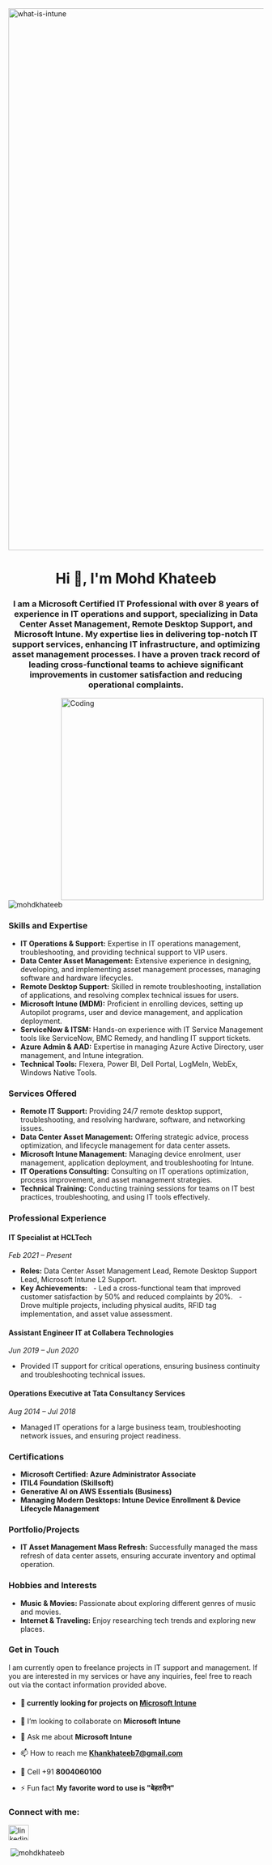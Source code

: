 
<img width="1071" alt="what-is-intune" src="https://github.com/user-attachments/assets/1811b2b3-f3d3-46cc-95e3-c5b79c7a680d">

<h1 align="center">Hi 👋, I'm Mohd Khateeb</h1>
<h3 align="center">I am a Microsoft Certified IT Professional with over 8 years of experience in IT operations and support, specializing in Data Center Asset Management, Remote Desktop Support, and Microsoft Intune. My expertise lies in delivering top-notch IT support services, enhancing IT infrastructure, and optimizing asset management processes. I have a proven track record of leading cross-functional teams to achieve significant improvements in customer satisfaction and reducing operational complaints.</h3>
<img align="right" alt="Coding" width="400" src="https://www.akashpixel.com/wp-content/uploads/2020/06/akashpixel-skills.gif">
<p align="left"> <img src="https://komarev.com/ghpvc/?username=mohdkhateeb&label=Profile%20views&color=0e75b6&style=flat" alt="mohdkhateeb" /> </p>


### **Skills and Expertise**
- **IT Operations & Support:** Expertise in IT operations management, troubleshooting, and providing technical support to VIP users.
- **Data Center Asset Management:** Extensive experience in designing, developing, and implementing asset management processes, managing software and hardware lifecycles.
- **Remote Desktop Support:** Skilled in remote troubleshooting, installation of applications, and resolving complex technical issues for users.
- **Microsoft Intune (MDM):** Proficient in enrolling devices, setting up Autopilot programs, user and device management, and application deployment.
- **ServiceNow & ITSM:** Hands-on experience with IT Service Management tools like ServiceNow, BMC Remedy, and handling IT support tickets.
- **Azure Admin & AAD:** Expertise in managing Azure Active Directory, user management, and Intune integration.
- **Technical Tools:** Flexera, Power BI, Dell Portal, LogMeIn, WebEx, Windows Native Tools.

### **Services Offered**
- **Remote IT Support:** Providing 24/7 remote desktop support, troubleshooting, and resolving hardware, software, and networking issues.
- **Data Center Asset Management:** Offering strategic advice, process optimization, and lifecycle management for data center assets.
- **Microsoft Intune Management:** Managing device enrolment, user management, application deployment, and troubleshooting for Intune.
- **IT Operations Consulting:** Consulting on IT operations optimization, process improvement, and asset management strategies.
- **Technical Training:** Conducting training sessions for teams on IT best practices, troubleshooting, and using IT tools effectively.

### **Professional Experience**
#### **IT Specialist at HCLTech**
*Feb 2021 – Present*
- **Roles:** Data Center Asset Management Lead, Remote Desktop Support Lead, Microsoft Intune L2 Support.
- **Key Achievements:**
  - Led a cross-functional team that improved customer satisfaction by 50% and reduced complaints by 20%.
  - Drove multiple projects, including physical audits, RFID tag implementation, and asset value assessment.

#### **Assistant Engineer IT at Collabera Technologies**
*Jun 2019 – Jun 2020*
- Provided IT support for critical operations, ensuring business continuity and troubleshooting technical issues.

#### **Operations Executive at Tata Consultancy Services**
*Aug 2014 – Jul 2018*
- Managed IT operations for a large business team, troubleshooting network issues, and ensuring project readiness.

### **Certifications**
- **Microsoft Certified: Azure Administrator Associate**
- **ITIL4 Foundation (Skillsoft)**
- **Generative AI on AWS Essentials (Business)**
- **Managing Modern Desktops: Intune Device Enrollment & Device Lifecycle Management**
### **Portfolio/Projects**
- **IT Asset Management Mass Refresh:** Successfully managed the mass refresh of data center assets, ensuring accurate inventory and optimal operation.

### **Hobbies and Interests**
- **Music & Movies:** Passionate about exploring different genres of music and movies.
- **Internet & Traveling:** Enjoy researching tech trends and exploring new places.

### **Get in Touch**
I am currently open to freelance projects in IT support and management. If you are interested in my services or have any inquiries, feel free to reach out via the contact information provided above.

- #### **🔭 currently looking for projects on [Microsoft Intune](https://onedrive.live.com/edit?id=1190A9CFC8057ACB!7864&resid=1190A9CFC8057ACB!7864&ithint=file%2cdocx&ct=1707835504211&wdOrigin=OFFICECOM-WEB.MAIN.EDGEWORTH&wdPreviousSessionSrc=HarmonyWeb&wdPreviousSession=670b7601-7f3b-44a1-98cf-e31d995a6e7d&wdo=2&cid=1190a9cfc8057acb)** 

- 👯 I’m looking to collaborate on **Microsoft Intune**

- 💬 Ask me about **Microsoft Intune**

- 📫 How to reach me **Khankhateeb7@gmail.com**

- 📱 Cell +91 **8004060100**

- ⚡ Fun fact **My favorite word to use is "बेहतरीन"**

<h3 align="left">Connect with me:</h3>
<p align="left">
<a href="https://linkedin.com/in/linkedin.com/in/mohd khateeb/" target="blank"><img align="center" src="https://raw.githubusercontent.com/rahuldkjain/github-profile-readme-generator/master/src/images/icons/Social/linked-in-alt.svg" alt="linkedin.com/in/mohd khateeb/" height="30" width="40" /></a>
</p>

<p>&nbsp;<img align="center" src="https://github-readme-stats.vercel.app/api?username=mohdkhateeb&show_icons=true&locale=en" alt="mohdkhateeb" /></p>
